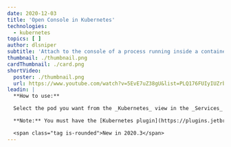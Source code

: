 ```yaml
---
date: 2020-12-03
title: 'Open Console in Kubernetes'
technologies:
  - kubernetes
topics: [ ]
author: dlsniper
subtitle: 'Attach to the console of a process running inside a container of the selected pod.'
thumbnail: ./thumbnail.png
cardThumbnail: ./card.png
shortVideo:
  poster: ./thumbnail.png
  url: https://www.youtube.com/watch?v=5EvE7uZ38gU&list=PLQ176FUIyIUZrbrlz4AY1V8VzBJKZyVlW&index=76
leadin: |
  **How to use:**

  Select the pod you want from the _Kubernetes_ view in the _Services_ tool window, then click on the _Open Console_ button. A new tab will open and a console will be attached to the running process inside the pod.

  **Note:** You must have the [Kubernetes plugin](https://plugins.jetbrains.com/plugin/10485-kubernetes) provided by JetBrains installed for this action to work.

  <span class="tag is-rounded">New in 2020.3</span>
---
```


